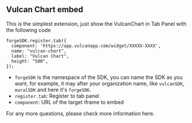 ## Vulcan Chart embed

This is the simplest extension, just show the VulcanChart in Tab Panel with the following code

```
forgeSDK.register.tab({
  component: 'https://app.vulcanapp.com/widget/XXXXX-XXXX',
  name: "vulcan-chart",
  label: "Vulcan Chart",
  height: "500",
});
```

- `forgeSDK` is the namespace of the SDK, you can name the SDK as you want, for example, it may after your organization name, like `vulcanSDK`, `muralSDK` and here it's `forgeSDK`.
- `register.tab`: Register to tab panel
- `component`: URL of the target iframe to embed

For any more questions, please check more information here.